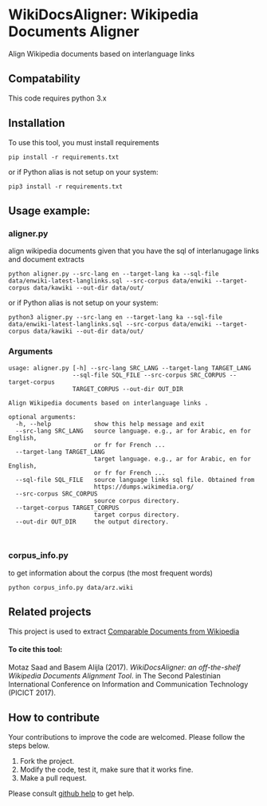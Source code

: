 # WikiDocsAligner: Wikipedia Documents Aligner 
Align Wikipedia documents based on interlanguage links 

## Compatability 
This code requires python 3.x 

## Installation

To use this tool, you must install requirements 

```pip install -r requirements.txt```

or if Python alias is not setup on your system:

```pip3 install -r requirements.txt```

## Usage example:

### aligner.py
align wikipedia documents given that you have the sql of interlanugage links and document extracts 

```python aligner.py --src-lang en --target-lang ka --sql-file data/enwiki-latest-langlinks.sql --src-corpus data/enwiki --target-corpus data/kawiki --out-dir data/out/```

or if Python alias is not setup on your system:

```python3 aligner.py --src-lang en --target-lang ka --sql-file data/enwiki-latest-langlinks.sql --src-corpus data/enwiki --target-corpus data/kawiki --out-dir data/out/```

### Arguments
```
usage: aligner.py [-h] --src-lang SRC_LANG --target-lang TARGET_LANG
                  --sql-file SQL_FILE --src-corpus SRC_CORPUS --target-corpus
                  TARGET_CORPUS --out-dir OUT_DIR

Align Wikipedia documents based on interlanguage links .

optional arguments:
  -h, --help            show this help message and exit
  --src-lang SRC_LANG   source language. e.g., ar for Arabic, en for English,
                        or fr for French ...
  --target-lang TARGET_LANG
                        target language. e.g., ar for Arabic, en for English,
                        or fr for French ...
  --sql-file SQL_FILE   source language links sql file. Obtained from
                        https://dumps.wikimedia.org/
  --src-corpus SRC_CORPUS
                        source corpus directory.
  --target-corpus TARGET_CORPUS
                        target corpus directory.
  --out-dir OUT_DIR     the output directory.



```

### corpus_info.py
to get information about the corpus (the most frequent words)

```python corpus_info.py data/arz.wiki```


## Related projects
This project is used to extract [Comparable Documents from Wikipedia](https://github.com/motazsaad/comparableWikiCoprus/)


#### To cite this tool:

Motaz Saad and Basem Alijla (2017). _WikiDocsAligner: an off-the-shelf Wikipedia Documents Alignment Tool_. in The Second Palestinian International Conference on Information and Communication Technology (PICICT 2017). 


## How to contribute
Your contributions to improve the code are welcomed. Please follow the steps below.
1. Fork the project.
2. Modify the code, test it, make sure that it works fine. 
3. Make a pull request.

Please consult [github help](https://help.github.com/) to get help.
